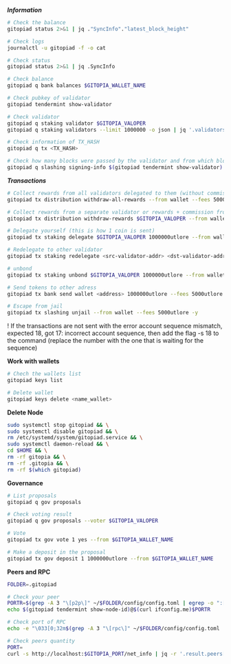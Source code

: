 ***Information***
```bash
# Check the balance
gitopiad status 2>&1 | jq ."SyncInfo"."latest_block_height"
```
```bash
# Check logs
journalctl -u gitopiad -f -o cat
```
```bash
# Check status
gitopiad status 2>&1 | jq .SyncInfo
```
```bash
# Check balance
gitopiad q bank balances $GITOPIA_WALLET_NAME
```
```bash
# Check pubkey of validator
gitopiad tendermint show-validator
```
```bash
# Check validator
gitopiad q staking validator $GITOPIA_VALOPER
gitopiad q staking validators --limit 1000000 -o json | jq '.validators[] | select(.description.moniker="$GITOPIA_VALOPER")' | jq
```
```bash
# Check information of TX_HASH
gitopiad q tx <TX_HASH>
```
```bash
# Check how many blocks were passed by the validator and from which block the asset
gitopiad q slashing signing-info $(gitopiad tendermint show-validator)
```

***Transactions***

```bash
# Collect rewards from all validators delegated to them (without commission)
gitopiad tx distribution withdraw-all-rewards --from wallet --fees 5000utlore -y
```
```bash
# Collect rewards from a separate validator or rewards + commission from your own validator
gitopiad tx distribution withdraw-rewards $GITOPIA_VALOPER --from wallet --fees 5000utlore --commission -y
```
```bash
# Delegate yourself (this is how 1 coin is sent)
gitopiad tx staking delegate $GITOPIA_VALOPER 1000000utlore --from wallet --fees 5000utlore -y
```
```bash
# Redelegate to other validator
gitopiad tx staking redelegate <src-validator-addr> <dst-validator-addr> 1000000utlore --from wallet --fees 5000utlore --gas=300000 -y
```
```bash
# unbond 
gitopiad tx staking unbond $GITOPIA_VALOPER 1000000utlore --from wallet --fees 5000utlore -y
```
```bash
# Send tokens to other adress
gitopiad tx bank send wallet <address> 1000000utlore --fees 5000utlore -y
```
```bash
# Escape from jail
gitopiad tx slashing unjail --from wallet --fees 5000utlore -y
```

! If the transactions are not sent with the error account sequence mismatch, expected 18, got 17: incorrect account sequence, then add the flag -s 18 to the command (replace the number with the one that is waiting for the sequence)

**Work with wallets**

```bash
# Chech the wallets list
gitopiad keys list
```
```bash
# Delete wallet
gitopiad keys delete <name_wallet>
```

**Delete Node**

```bash
sudo systemctl stop gitopiad && \
sudo systemctl disable gitopiad && \
rm /etc/systemd/system/gitopiad.service && \
sudo systemctl daemon-reload && \
cd $HOME && \
rm -rf gitopia && \
rm -rf .gitopia && \
rm -rf $(which gitopiad)
```

**Governance**

```bash
# List proposals
gitopiad q gov proposals
```
```bash
# Check voting result
gitopiad q gov proposals --voter $GITOPIA_VALOPER
```
```bash
# Vote 
gitopiad tx gov vote 1 yes --from $GITOPIA_WALLET_NAME
```
```bash
# Make a deposit in the proposal
gitopiad tx gov deposit 1 1000000utlore --from $GITOPIA_WALLET_NAME
```

**Peers and RPC**

```bash
FOLDER=.gitopiad
```
```bash
# Check your peer
PORTR=$(grep -A 3 "\[p2p\]" ~/$FOLDER/config/config.toml | egrep -o ":[0-9]+") && \
echo $(gitopiad tendermint show-node-id)@$(curl ifconfig.me)$PORTR
```
```bash
# Check port of RPC
echo -e "\033[0;32m$(grep -A 3 "\[rpc\]" ~/$FOLDER/config/config.toml | egrep -o ":[0-9]+")\033[0m"
```
```bash
# Check peers quantity
PORT=
curl -s http://localhost:$GITOPIA_PORT/net_info | jq -r '.result.peers[] | "\(.node_info.id)@\(.remote_ip):\(.node_info.listen_addr | split(":")[2])"' | wc -l
```
